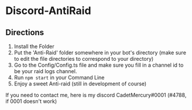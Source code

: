 # Discord-AntiRaid

## Directions
1. Install the Folder
2. Put the 'Anti-Raid' folder somewhere in your bot's directory (make sure to edit the file directories to correspond to your directory)
3. Go to the Config/Config.ts file and make sure you fill in a channel id to be your raid logs channel.
4. Run `npm start` in your Command Line
5. Enjoy a sweet Anti-raid (still in development of course)

If you need to contact me, here is my discord CadetMercury#0001 (#4788, if 0001 doesn't work)

